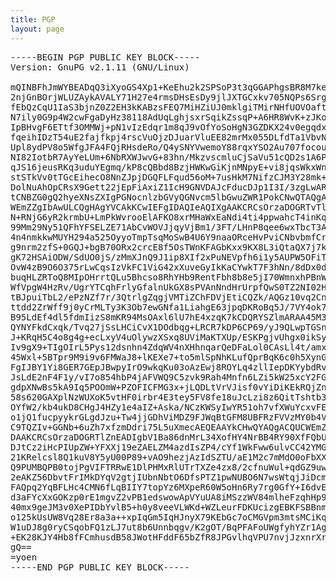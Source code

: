 ```yaml
---
title: PGP
layout: page
---
```


<pre>
-----BEGIN PGP PUBLIC KEY BLOCK-----
Version: GnuPG v2.1.11 (GNU/Linux)

mQINBFhJmWYBEADqQ3iXyoGS4Xp1+KeEhu2k2SPSoP3t3qGGAPhgsBR8M7keoj/m
2njGnBOrjWLUZAykAVALY71H27e4rmsDHsEsDy9jlJXTGCxkv705NQPs6SrgOaxQ
fEbQzCqU1IaS3bjnZ0Z2EH3kKABzsFEQ7MiHZiUJ0mklgiTMirNHfUOVOafts0yS
N7ily0G9p4W2cwFgaDyHz38118AdUqLghjsxrSqikZssqP+A6HR8WvK+zJKoTjYy
IpBHvgF6ETtf3OMMWj+pN1vIzEdqr1m8qJ9vOfYoSoHgN3GZDKX24v0egqdxtE6H
fqeihIDzT54uE2fajfkpj4rscVuOjzDJuarVluEE82mrMx055DLfdTa1VbvN2suq
Upl8ydPV8o5WfgJFA4FQjRHsdeRo/Q4ySNYVwemoY88rqxYSO2Au707focouQp3m
NI82IotbR7AyYeLUm+6NbRXWJwvG+83hn/MkzvscmluCjSaVu51cQD2s1A6PTHD/
qJS16jeusRKq3uduYEgmq/kP8cQBbd8BzjHWKwGiKjnMNpyE+vi8jqsWkxWnVvO+
stSTkVv0tTGcEihecO8NnZJpjDGQFLFqud56oM+7usHkM7NifzCJM3Y28mk+lPjO
DolNuAhOpCRsX9Gett22jEpFiAxiZ1IcH9GNVDAJcFducDJp1I3I/3zgLwARAQAB
tCNBZG0gQ2hyeXNsZXIgPGNocnlzbGVyQGNvcm5lbGwuZWR1PokCNwQTAQgAIQUC
WEmZZgIbAwULCQgHAgYVCAkKCwIEFgIDAQIeAQIXgAAKCRCsOrzaDOGRTvTlEADZ
N+RNjG6yR2krmbU+LmPkWvrooElAFKO8xrMHaWxEaNdi4ti4ppwahcT4inKqREMd
99Mm29Ny51QFhYFSELZE71AbCvWOVJjqyVjBm1/3FT/LHnP8qee6wxTbcT3ArftA
4n4nmkkwMUYH294a525OyyoTmpTsqMoSwB4U6Y9naaORceHvPviCNbvbmfCr12Xd
g9nrm2zfS+0GQJ+bgB70ORx2crcE8f5OsTWnKFAGbKxx9KX8L3iQtaQX7j7kilE3
gK72HSAiODW/SdUO0jS/zMmXJnQ9J1ip8XIf2xPuNEVpfh6i1y5AUPW5OFiTWcX7
OvW4zB9O6O375rLwCqsIzVkFC1ViG42xXuveGyIkKaCYwkT7F3hNn/8dDx0d7CTk
buqHLZRToQ8MIpOHrrtQLu5Bhcso8RhYHb9RentFbh8b8e5jI70WmnxhPBnWQJkP
WfVpgW4HzRv/UgrYTCqhFrlyGfalnUkGX8sPVAnNndHrUrpfQwS0TZ2NI02HBkuX
tBJpuiTbL2/ePzNZf7r/3QtrlgZqgjVMTiZChFDVjEtiCQZk/AQGz10vq2CncRBI
ttdd2ZrWff9j0yCrMLTy3K3Ob7ewGNfa1LiahgE63jpqDKRoBq5J/7VY4ok7e5oM
B95LdEf4dl5fdmIizS8mKR94MsOAxl6lU7hE4xzqK7kCDQRYSZlmARAA45M3E1AP
QYNYFkdCxqk/Tvq27jSsLHCiCvX1DOdbqg+LRCR7kDP6CP69/yJ9QLwpTGSnAcI5
J+KRqH5C4o8g4g+ecLxyV4uOlywzXSxq8UViMaKTXUp/ESKPgjvUhgx0ikSydQmw
Iv9gX9+TIgOIrL5Pys12dsnhn4ZdqWV4nXHhnqarQeDFaLol0CAsLl4t/amxbRWO
45Wxl+5BTpr9M9i9v6FMWaJ8+lKEXe7+to5mlSpNhKLufQprBqK6c0h5XynGUR/R
FgIJBY1Yi8GER7GEpJBwpyIrO9wkqKu03oAzEwj8ROYLq4zllIepDKYybdRvmH+q
JsLdE2nF4F1y/vI7o854hbP4jAFVWQ9C5zvk9Rah4Mnfn6LZi5kW25xcY2FGGRoU
gdpXNwBs5kA9Iq5POOmW+PZOFICFMG3x+jLQDLtVrVJisf0vYiDiKEkRQjZn2cDF
58s620GAXplNzWUXoK5vtHF0irbr4E3tey5FV8fe18uJcLzi8z6QitTshtb3jj/3
OYfW2/kb4ukD8CHgJ4HZy1e4aIZ+Aska/NCzKWSyIwYR51oh7vfXWuYcxvFEzOu9
o1jQ1fucpyykrGLgdJzu+Tw4jjGDhViMDZ9FJWqBtGFM8UBFRzFVVzMY0b4VOnW5
C9TQZIv+GGNb+6uZh7xfzmDdri75L5uXmecAEQEAAYkCHwQYAQgACQUCWEmZZgIb
DAAKCRCsOrzaDOGRTlZnEADIgbV1Ba86dnMrL34XofHY4NrBB4RY90XfFQbUdnBI
DJtCz2iHcPIUpZW+YFXXj19eZAELZM4azdIsZP4/cYf1WkFww6ulvCC42YMGE/jS
21KRelcsl8Q1kuV8Y5yU00P89+vAO9hezjAzIdSZTU/aE1M2c7mMdO0oFbXX3NYC
Q9PUMBQPB0tojPgVIFTRRwE1DlPHMxRlUTrTXZe4zx8/2cfnuWul+qdGZ9uwF2IF
2eAKZ56DbvtFrIMkDYqV2gtjIUbnNbtO6DfsPTZ1pwNUBO6N7wsWtqjJiDcmjuc5
FAQpq2YqBFLHc4CMN6fLqBIIY7topYz6MXpeR60W5oHn6Ry7rg0GfY+I6dvEOM0y
d3aFYcXxGOKzp0rE1mgvZ2vPB1edswowApVYuUA8iMSzzWV84mlheFzqhHp9d2TP
40mx9geJM3v0XePIDbYvlB5+h0y8veeVLWKd+WZLeurFDKUcizgEBKFSBBnm/eop
o125kUsUW8Vq28Er8a3a++xpIqGm5IqHJnyX79KEbGc7oCMGVpm3mtsMCiKqVww+
W1uDJ8g0ryCSqobFQ1zLJ7ut8b6Unnbqgv/K2gOT/BqPFAFoUWgfyhYZr1Ag5bfb
+EK28KJY4Hb8fFCmhusdB58JWotHFddF65bZfR8JPGvlhqVPU7nvjJzxnrXrl51f
gQ==
=yoen
-----END PGP PUBLIC KEY BLOCK-----
</pre>
